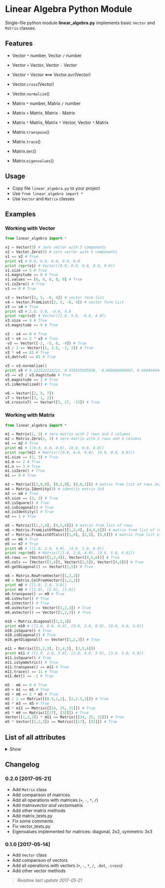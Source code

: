 # Linear Algebra Python Module

Single-file python module **linear_algebra.py** implements basic `Vector` and `Matrix` classes.


## Features

- Vector `*` number, Vector `/` number
- Vector `+` Vector, Vector `-` Vector
- Vector `*` Vector <==> Vector.`dot`(Vector)
- Vector.`cross`(Vector)
- Vector.`normalize`()

- Matrix `*` number, Matrix `/` number
- Matrix `+` Matrix, Matrix `-` Matrix
- Matrix `*` Matrix, Matrix `*` Vector, Vector `*` Matrix
- Matrix.`transpose`()
- Matrix.`trace`()
- Matrix.`det`()
- Matrix.`eigenvalues`()


## Usage

- Copy file `linear_algebra.py` to your project
- Use `from linear_algebra import *`
- Use `Vector` and `Matrix` classes


## Examples

### Working with Vector

```python
from linear_algebra import *

v1 = Vector(5) # zero vector with 5 components
v2 = Vector.Zero(5) # zero vector with 5 components
v1 == v2 # True
print v1 # 0.0, 0.0, 0.0, 0.0, 0.0
print repr(v1) # Vector([0.0, 0.0, 0.0, 0.0, 0.0])
v1.size == 5 # True
v1.magnitude == 0 # True
v1.values == [0, 0, 0, 0, 0] # True
v1.isZero() # True
v1 == 0 # True

v3 = Vector([2, 5, -6, 4]) # vector form list
v4 = Vector.FromList([2, 5, -6, 4]) # vector form list
v3 == v4 # True
print v3 # 2.0, 5.0, -6.0, 4.0
print repr(v3) # Vector([2.0, 5.0, -6.0, 4.0])
v3.size == 4 # True
v3.magnitude == 9 # True

v3 - v4 == 0 # True
v3 + v4 == 2 * v3 # True
-v3 == Vector([-2, -5, 6, -4]) # True
v3 / 2 == Vector([1, 2.5, -3, 2]) # True
v3 * v4 == 81 # True
v3.dot(v4) == 81 # True

v5 = v3.normalize()
print v5 # 0.222222222222, 0.555555555556, -0.666666666667, 0.444444444444
v5 == v3 / v3.magnitude # True
v5.magnitude == 1 # True
v5.isNormalized() # True

v6 = Vector([2, 5, 7])
v7 = Vector([3, 1, 2])
v6.cross(v7) == Vector([3, 17, -13]) # True
```

### Working with Matrix

```python
from linear_algebra import *

m1 = Matrix(2, 3) # zero matrix with 2 rows and 3 columns
m2 = Matrix.Zero(2, 3) # zero matrix with 2 rows and 3 columns
m1 == m2 # True
print m1 # [[0.0, 0.0, 0.0], [0.0, 0.0, 0.0]]
print repr(m1) # Matrix([[0.0, 0.0, 0.0], [0.0, 0.0, 0.0]])
m1.size == (2, 3) # True
m1.m == 2 # True
m1.n == 3 # True
m1.isZero() # True
m1 == 0 # True

m3 = Matrix([[1,0,0], [0,1,0], [0,0,1]]) # matrix from list of rows 3x3
m4 = Matrix.Identity(3) # identity matrix 3x3
m3 == m4 # True
m3.size == (3, 3) # True
m3.isSquare() # True
m3.isDiagonal() # True
m3.isIdentity() # True
m3 == 1 # True

m5 = Matrix([[1,2,4], [4,5,6]]) # matrix from list of rows
m6 = Matrix.FromListOfRows([[1,2,4], [4,5,6]]) # matrix from list of rows
m7 = Matrix.FromListOfCols([[1,4], [2,5], [4,6]]) # matrix from list of columns
m5 == m6 # True
m5 == m7 # True
print m5 # [[1.0, 2.0, 4.0], [4.0, 5.0, 6.0]]
print repr(m5) # Matrix([[1.0, 2.0, 4.0], [4.0, 5.0, 6.0]])
m5.rows == [Vector([1,2,4]), Vector([4,5,6])] # True
m5.cols == [Vector([1,4]), Vector([2,5]), Vector([4,6])] # True
m5.getDiagonal() == Vector([1,5]) # True

m8 = Matrix.RowFromVector([1,2,3])
m9 = Matrix.ColFromVector([1,2,3])
print m8 # [[1.0, 2.0, 3.0]]
print m9 # [[1.0], [2.0], [3.0]]
m8.transpose() == m9 # True
m8.isVector() # True
m9.isVector() # True
m8.asVector() == Vector([1,2,3]) # True
m9.asVector() == Vector([1,2,3]) # True

m10 = Matrix.Diagonal([1,2,3])
print m10 # [[1.0, 0.0, 0.0], [0.0, 2.0, 0.0], [0.0, 0.0, 3.0]]
m10.isSquare() # True
m10.isDiagonal() # True
m10.getDiagonal() == Vector([1,2,3]) # True

m11 = Matrix([[1,2,3], [2,4,5], [3,5,6]])
print m11 # [[1.0, 2.0, 3.0], [2.0, 4.0, 5.0], [3.0, 5.0, 6.0]]
m11.isSquare() # True
m11.isSymmetric() # True
m11.transpose() == m11 # True
m11.trace() == 11 # True
m11.det() == -1 # True

m5 - m6 == 0 # True
m5 + m1 == m5 # True
m5 + m6 == 2 * m5 # True
m5 / 2 == Matrix([[0.5,1,2], [2,2.5,3]]) # True
m5 * m3 == m5 # True
m8 * m11 == Matrix([[14, 25, 31]]) # True
m5 * m9 == Matrix([[17], [32]]) # True
Vector([1,2,3]) * m11 == Matrix([[14, 25, 31]]) # True
m5 * Vector([1,2,3]) == Matrix([[17], [32]]) # True
```

## List of all attributes

<details>
<summary>Show</summary>

> ### Vector Static Methods
> 
> - Vector.`Zero`(int) -> Vector
> - Vector.`FromList`(iterable) -> Vector
> 
> ### Vector Properties
> 
> - Vector.`size` -> int
> - Vector.`values` -> list
> - Vector.`magnitude` -> float
> 
> ### Vector Methods
> 
> - Vector.`isZero`() -> bool
> - Vector.`isNormalized`() -> bool
> - Vector.`asList`() -> list
> - Vector.`dot`(other) -> float
> - Vector.`cross`(other) -> Vector
> - Vector.`round`(ndigits=0) -> Vector
> - Vector.`floor`() -> Vector
> - Vector.`ceil`() -> Vector
> - Vector.`trunc`() -> Vector
> - Vector.`normalize`() -> Vector
> - Vector.`__str__`() -> str
> - Vector.`__repr__`() -> str
> - Vector.`__len__`() -> int
> - Vector.`__iter__`() -> iter
> - Vector.`__getitem__`(key) -> float or Vector
> - Vector.`__setitem__`(key, value)
> - Vector.`__eq__`(other) -> bool
> - Vector.`__ne__`(other) -> bool
> - Vector.`__pos__`() -> Vector
> - Vector.`__neg__`() -> Vector
> - Vector.`__add__`(other) -> Vector
> - Vector.`__sub__`(other) -> Vector
> - Vector.`__mul__`(other) -> Vector or float
> - Vector.`__rmul__`(other) -> Vector
> - Vector.`__div__`(other) -> Vector

> ### Matrix Static Methods
> 
> - Matrix.`Zero`(int, int) -> Matrix
> - Matrix.`Identity`(int) -> Matrix
> - Matrix.`FromListOfRows`(iterable) -> Matrix
> - Matrix.`FromListOfCols`(iterable) -> Matrix
> - Matrix.`RowFromVector`(iterable) -> Matrix
> - Matrix.`ColFromVector`(iterable) -> Matrix
> - Matrix.`Diagonal`(iterable) -> Matrix
> 
> ### Matrix Properties
> 
> - Matrix.`size` -> tuple
> - Matrix.`m` -> int
> - Matrix.`n` -> int
> - Matrix.`rows` -> list
> - Matrix.`cols` -> list
> 
> ### Matrix Methods
> 
> - Matrix.`isZero`() -> bool
> - Matrix.`isIdentity`() -> bool
> - Matrix.`isScalar`() -> bool
> - Matrix.`isVector`() -> bool
> - Matrix.`isSquare`() -> bool
> - Matrix.`isDiagonal`() -> bool
> - Matrix.`isSymmetric`() -> bool
> - Matrix.`asList`() -> list
> - Matrix.`getRow`(n) -> Vector
> - Matrix.`getCol`(n) -> Vector
> - Matrix.`getDiagonal`() -> Vector
> - Matrix.`asScalar`() -> float
> - Matrix.`asVector`() -> Vector
> - Matrix.`transpose`() -> Matrix
> - Matrix.`round`(n=0) -> Matrix
> - Matrix.`floor`() -> Matrix
> - Matrix.`ceil`() -> Matrix
> - Matrix.`trunc`() -> Matrix
> - Matrix.`trace`() -> float
> - Matrix.`det`() -> float
> - Matrix.`eigenvalues`() -> list
> - Matrix.`__str__`() -> str
> - Matrix.`__repr__`() -> str
> - Matrix.`__getitem__`(key) -> float
> - Matrix.`__setitem__`(key, value)
> - Matrix.`__eq__`(other) -> bool
> - Matrix.`__ne__`(other) -> bool
> - Matrix.`__pos__`() -> Matrix
> - Matrix.`__neg__`() -> Matrix
> - Matrix.`__add__`(other) -> Matrix
> - Matrix.`__sub__`(other) -> Matrix
> - Matrix.`__mul__`(other) -> Matrix
> - Matrix.`__rmul__`(other) -> Matrix
> - Matrix.`__div__`(other) -> Matrix

</details>


## Changelog

### 0.2.0 [2017-05-21]

- Add `Matrix` class
- Add comparison of matrices
- Add all operations with matrices (`+`, `-`, `*`, `/`)
- Add matrix*vector and vector*matrix
- Add other matrix methods
- Add matrix_tests.py
- Fix some comments
- Fix vector_tests.py
- Eigenvalues implemented for matrices: diagonal, 2x2, symmetric 3x3

### 0.1.0 [2017-05-14]

- Add `Vector` class
- Add comparison of vectors
- Add all operations with vectors (`+`, `-`, `*`, `/`, `.dot`, `.cross`)
- Add other vector methods


> _Readme last update 2017-05-21_